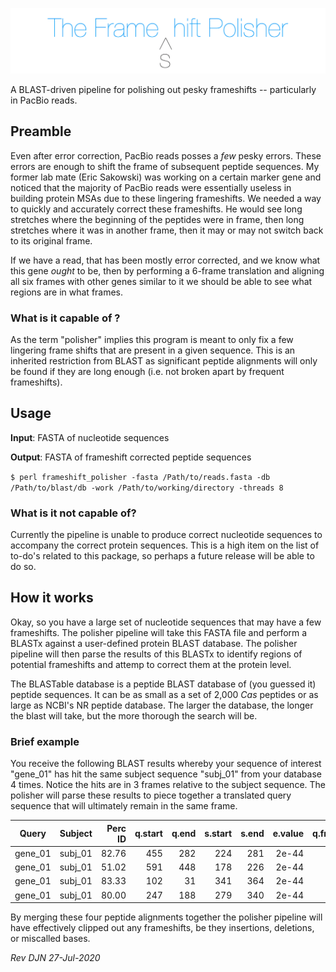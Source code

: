 ![alt text](https://github.com/dnasko/frameshift_polisher/blob/master/images/polisher_logo.png?raw=true "The Frameshift Polisher")

A BLAST-driven pipeline for polishing out pesky frameshifts -- particularly in PacBio reads.

Preamble
--------

Even after error correction, PacBio reads posses a *few* pesky errors. These errors are enough to shift the frame of subsequent peptide sequences. My former lab mate (Eric Sakowski) was working on a certain marker gene and noticed that the majority of PacBio reads were essentially useless in building protein MSAs due to these lingering frameshifts. We needed a way to quickly and accurately correct these frameshifts. He would see long stretches where the beginning of the peptides were in frame, then long stretches where it was in another frame, then it may or may not switch back to its original frame.

If we have a read, that has been mostly error corrected, and we know what this gene *ought* to be, then by performing a 6-frame translation and aligning all six frames with other genes similar to it we should be able to see what regions are in what frames.

### What is it capable of ?

As the term "polisher" implies this program is meant to only fix a few lingering frame shifts that are present in a given sequence. This is an inherited restriction from BLAST as significant peptide alignments will only be found if they are long enough (i.e. not broken apart by frequent frameshifts).

Usage
-----

**Input**: FASTA of nucleotide sequences

**Output**: FASTA of frameshift corrected peptide sequences

`$ perl frameshift_polisher -fasta /Path/to/reads.fasta -db /Path/to/blast/db -work /Path/to/working/directory -threads 8`

### What is it not capable of?

Currently the pipeline is unable to produce correct nucleotide sequences to accompany the correct protein sequences. This is a high item on the list of to-do's related to this package, so perhaps a future release will be able to do so.

How it works
------------

Okay, so you have a large set of nucleotide sequences that may have a few frameshifts. The polisher pipeline will take this FASTA file and perform a BLASTx against a user-defined protein BLAST database. The polisher pipeline will then parse the results of this BLASTx to identify regions of potential frameshifts and attemp to correct them at the protein level.

The BLASTable database is a peptide BLAST database of (you guessed it) peptide sequences. It can be as small as a set of 2,000 *Cas* peptides or as large as NCBI's NR peptide database. The larger the database, the longer the blast will take, but the more thorough the search will be.

### Brief example

You receive the following BLAST results whereby your sequence of interest "gene_01" has hit the same subject sequence "subj_01" from your database 4 times. Notice the hits are in 3 frames relative to the subject sequence. The polisher will parse these results to piece together a translated query sequence that will ultimately remain in the same frame.

| Query   | Subject | Perc ID | q.start | q.end | s.start | s.end | e.value | q.frame |
| ------- | ------- | -------:| -------:| -----:| -------:| -----:| -------:| -------:|
| gene_01 | subj_01 |   82.76 |     455 |   282 |     224 |   281 |   2e-44 |      -3 |  
| gene_01 | subj_01 |   51.02 |     591 |   448 |     178 |   226 |   2e-44 |      -2 |  
| gene_01 | subj_01 |   83.33 |     102 |    31 |     341 |   364 |   2e-44 |      -2 |  
| gene_01 | subj_01 |   80.00 |     247 |   188 |     279 |   340 |   2e-44 |      -1 |  

By merging these four peptide alignments together the polisher pipeline will have effectively clipped out any frameshifts, be they insertions, deletions, or miscalled bases.


_Rev DJN 27-Jul-2020_
